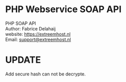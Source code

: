 # PHP Webservice SOAP API
PHP SOAP API<br />
Author: Fabrice Delahaij<br />
website: https://extreemhost.nl<br />
Email: support@extreemhost.nl

# UPDATE
Add secure hash can not be decrypte.
